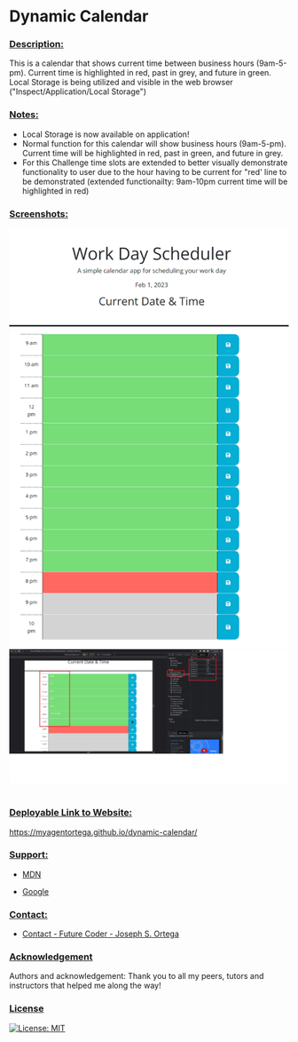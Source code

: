 # Dynamic Calendar <br/>

### <u> Description: </u>
This is a calendar that shows current time between business hours (9am-5-pm). Current time is highlighted in red, past in grey, and future in green. Local Storage is being utilized and visible in the web browser ("Inspect/Application/Local Storage")

### <u> Notes: </u>
- Local Storage is now available on application!
- Normal function for this calendar will show business hours (9am-5-pm). Current time will be  highlighted in red, past in green, and future in grey. 
- For this Challenge time slots are extended to better visually demonstrate functionality to user due to the hour having to be current for "red' line to be demonstrated (extended functionailty: 9am-10pm current time will be highlighted in red)



### <u> Screenshots: </u>

![Dynamic Calendar Screenshot2](./Assets/images/_C__Users_MyAge_code_bootcamp_challenges_dynamic-calendar_index.html.png)
![Dynamic Calendar Screenshot](./Assets/images/Updated%20Local%20Storage.jpg)
<br /><br />

    
### <u> Deployable Link to Website: </u>

https://myagentortega.github.io/dynamic-calendar/
### <u> Support:  </u>

- [MDN](https://developer.mozilla.org/en-US/)  

- [Google](https://Google.com)

### <u> Contact: </u>

- [Contact - Future Coder - Joseph S. Ortega](mailto:MyAgentOrtega@gmail.com)

### <u> Acknowledgement </u>

Authors and acknowledgement: Thank you to all my peers, tutors and instructors that helped me along the way!

### <u> License </u>

[![License: MIT](https://img.shields.io/badge/License-MIT-yellow.svg)](https://opensource.org/licenses/MIT)


